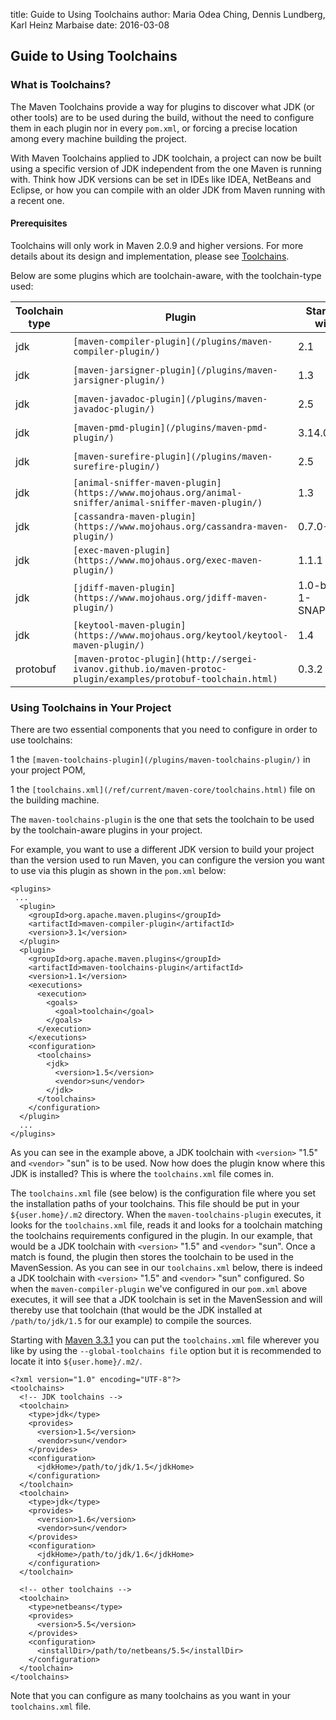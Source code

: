 title: Guide to Using Toolchains
author: Maria Odea Ching, Dennis Lundberg, Karl Heinz Marbaise
date: 2016-03-08

<!--
Licensed to the Apache Software Foundation (ASF) under one
or more contributor license agreements.  See the NOTICE file
distributed with this work for additional information
regarding copyright ownership.  The ASF licenses this file
to you under the Apache License, Version 2.0 (the
"License"); you may not use this file except in compliance
with the License.  You may obtain a copy of the License at

    http://www.apache.org/licenses/LICENSE-2.0

Unless required by applicable law or agreed to in writing,
software distributed under the License is distributed on an
"AS IS" BASIS, WITHOUT WARRANTIES OR CONDITIONS OF ANY
KIND, either express or implied.  See the License for the
specific language governing permissions and limitations
under the License.
-->
## Guide to Using Toolchains


### What is Toolchains?


 The Maven Toolchains provide a way for plugins to discover what JDK (or other tools) are to be used during the build, without the need to configure them in each plugin nor in every `pom.xml`, or forcing a precise location among every machine building the project.


 With Maven Toolchains applied to JDK toolchain, a project can now be built using a specific version of JDK independent from the one Maven is running with. Think how JDK versions can be set in IDEs like IDEA, NetBeans and Eclipse, or how you can compile with an older JDK from Maven running with a recent one.


#### Prerequisites


 Toolchains will only work in Maven 2.0.9 and higher versions. For more details about its design and implementation, please see [Toolchains](http://cwiki.apache.org/confluence/display/MAVENOLD/Toolchains).


 Below are some plugins which are toolchain-aware, with the toolchain-type used:


|Toolchain type|**Plugin**|**Starting with**|**Hosted at**|
|---|---|---|---|
|jdk|`[maven-compiler-plugin](/plugins/maven-compiler-plugin/)`|2.1|Apache Maven|
|jdk|`[maven-jarsigner-plugin](/plugins/maven-jarsigner-plugin/)`|1.3|Apache Maven|
|jdk|`[maven-javadoc-plugin](/plugins/maven-javadoc-plugin/)`|2.5|Apache Maven|
|jdk|`[maven-pmd-plugin](/plugins/maven-pmd-plugin/)`|3.14.0|Apache Maven|
|jdk|`[maven-surefire-plugin](/plugins/maven-surefire-plugin/)`|2.5|Apache Maven|
|jdk|`[animal-sniffer-maven-plugin](https://www.mojohaus.org/animal-sniffer/animal-sniffer-maven-plugin/)`|1.3|MojoHaus|
|jdk|`[cassandra-maven-plugin](https://www.mojohaus.org/cassandra-maven-plugin/)`|0.7.0-1|MojoHaus|
|jdk|`[exec-maven-plugin](https://www.mojohaus.org/exec-maven-plugin/)`|1.1.1|MojoHaus|
|jdk|`[jdiff-maven-plugin](https://www.mojohaus.org/jdiff-maven-plugin/)`|1.0-beta-1-SNAPSHOT|MojoHaus|
|jdk|`[keytool-maven-plugin](https://www.mojohaus.org/keytool/keytool-maven-plugin/)`|1.4|MojoHaus|
|protobuf|`[maven-protoc-plugin](http://sergei-ivanov.github.io/maven-protoc-plugin/examples/protobuf-toolchain.html)`|0.3.2|github|



### Using Toolchains in Your Project


 There are two essential components that you need to configure in order to use toolchains:



 1 the `[maven-toolchains-plugin](/plugins/maven-toolchains-plugin/)` in your project POM,

 1 the `[toolchains.xml](/ref/current/maven-core/toolchains.html)` file on the building machine.


 The `maven-toolchains-plugin` is the one that sets the toolchain to be used by the toolchain-aware plugins in your project.


 For example, you want to use a different JDK version to build your project than the version used to run Maven, you can configure the version you want to use via this plugin as shown in the `pom.xml` below:



```
<plugins>
 ...
  <plugin>
    <groupId>org.apache.maven.plugins</groupId>
    <artifactId>maven-compiler-plugin</artifactId>
    <version>3.1</version>
  </plugin>
  <plugin>
    <groupId>org.apache.maven.plugins</groupId>
    <artifactId>maven-toolchains-plugin</artifactId>
    <version>1.1</version>
    <executions>
      <execution>
        <goals>
          <goal>toolchain</goal>
        </goals>
      </execution>
    </executions>
    <configuration>
      <toolchains>
        <jdk>
          <version>1.5</version>
          <vendor>sun</vendor>
        </jdk>
      </toolchains>
    </configuration>
  </plugin>
  ...
</plugins>
```

 As you can see in the example above, a JDK toolchain with `<version>` "1.5" and `<vendor>` "sun" is to be used. Now how does the plugin know where this JDK is installed? This is where the `toolchains.xml` file comes in.


 The `toolchains.xml` file (see below) is the configuration file where you set the installation paths of your toolchains. This file should be put in your `${user.home}/.m2` directory. When the `maven-toolchains-plugin` executes, it looks for the `toolchains.xml` file, reads it and looks for a toolchain matching the toolchains requirements configured in the plugin. In our example, that would be a JDK toolchain with `<version>` "1.5" and `<vendor>` "sun". Once a match is found, the plugin then stores the toolchain to be used in the MavenSession. As you can see in our `toolchains.xml` below, there is indeed a JDK toolchain with `<version>` "1.5" and `<vendor>` "sun" configured. So when the `maven-compiler-plugin` we've configured in our `pom.xml` above executes, it will see that a JDK toolchain is set in the MavenSession and will thereby use that toolchain (that would be the JDK installed at `/path/to/jdk/1.5` for our example) to compile the sources.


 Starting with [Maven 3.3.1](/docs/3.3.1/release-notes.html) you can put the `toolchains.xml` file wherever you like by using the `--global-toolchains file` option but it is recommended to locate it into `${user.home}/.m2/`. 



```
<?xml version="1.0" encoding="UTF-8"?>
<toolchains>
  <!-- JDK toolchains -->
  <toolchain>
    <type>jdk</type>
    <provides>
      <version>1.5</version>
      <vendor>sun</vendor>
    </provides>
    <configuration>
      <jdkHome>/path/to/jdk/1.5</jdkHome>
    </configuration>
  </toolchain>
  <toolchain>
    <type>jdk</type>
    <provides>
      <version>1.6</version>
      <vendor>sun</vendor>
    </provides>
    <configuration>
      <jdkHome>/path/to/jdk/1.6</jdkHome>
    </configuration>
  </toolchain>

  <!-- other toolchains -->
  <toolchain>
    <type>netbeans</type>
    <provides>
      <version>5.5</version>
    </provides>
    <configuration>
      <installDir>/path/to/netbeans/5.5</installDir>
    </configuration>
  </toolchain>
</toolchains>
```

 Note that you can configure as many toolchains as you want in your `toolchains.xml` file.



